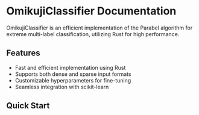 # OmikujiClassifier Documentation

OmikujiClassifier is an efficient implementation of the Parabel algorithm for extreme multi-label classification, utilizing Rust for high performance.

## Features

- Fast and efficient implementation using Rust
- Supports both dense and sparse input formats
- Customizable hyperparameters for fine-tuning
- Seamless integration with scikit-learn

## Quick Start